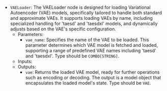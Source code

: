 - `VAELoader`: The VAELoader node is designed for loading Variational Autoencoder (VAE) models, specifically tailored to handle both standard and approximate VAEs. It supports loading VAEs by name, including specialized handling for 'taesd' and 'taesdxl' models, and dynamically adjusts based on the VAE's specific configuration.
    - Parameters:
        - `vae_name`: Specifies the name of the VAE to be loaded. This parameter determines which VAE model is fetched and loaded, supporting a range of predefined VAE names including 'taesd' and 'taesdxl'. Type should be `COMBO[STRING]`.
    - Inputs:
    - Outputs:
        - `vae`: Returns the loaded VAE model, ready for further operations such as encoding or decoding. The output is a model object that encapsulates the loaded model's state. Type should be `VAE`.
